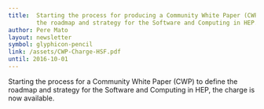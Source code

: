 ```yaml
---
title:  Starting the process for producing a Community White Paper (CWP) to define 
        the roadmap and strategy for the Software and Computing in HEP.
author: Pere Mato
layout: newsletter
symbol: glyphicon-pencil
link: /assets/CWP-Charge-HSF.pdf
until: 2016-10-01
---
```

Starting the process for a Community White Paper (CWP) to define the roadmap and strategy 
for the Software and Computing in HEP, the charge is now available. 